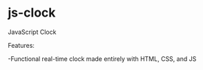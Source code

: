 # js-clock
JavaScript Clock 

Features:

-Functional real-time clock made entirely with HTML, CSS, and JS
